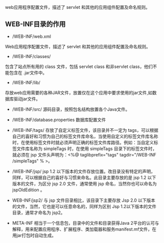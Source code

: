 web应用程序配置文件，描述了 servlet 和其他的应用组件配置及命名规则。

## WEB-INF目录的作用

- /WEB-INF/web.xml

Web应用程序配置文件，描述了 servlet 和其他的应用组件配置及命名规则。

-  /WEB-INF/classes/

包含了站点所有用的 class 文件，包括 servlet class 和非servlet class，他们不能包含在 .jar文件中。

- /WEB-INF/lib/

存放web应用需要的各种JAR文件，放置仅在这个应用中要求使用的jar文件,如数据库驱动jar文件。

-  /WEB-INF/src/
 源码目录，按照包名结构放置各个Java文件。

- /WEB-INF/database.properties
 数据库配置文件

-  /WEB-INF/tags/
存放了自定义标签文件，该目录并不一定为 tags，可以根据自己的喜好和习惯为自己的标签文件库命名，当使用自定义的标签文件库名称时，在使用标签文件时就必须声明正确的标签文件库路径。例如：当自定义标签文件库名称为 simpleTags 时，在使用 simpleTags 目录下的标签文件时，就必须在 jsp 文件头声明为：<%@ taglibprefix="tags" tagdir="/WEB-INF /simpleTags" % >。

- /WEB-INF/jsp/
jsp 1.2 以下版本的文件存放位置。改目录没有特定的声明，同样，可以根据自己的喜好与习惯来命名。此目录主要存放的是 jsp 1.2 以下版本的文件，为区分 jsp 2.0 文件，通常使用 jsp 命名，当然你也可以命名为 jspOldEdition 。

- WEB-INF/jsp2/
与 jsp 文件目录相比，该目录下主要存放 Jsp 2.0 以下版本的文件，当然，它也是可以任意命名的，同样为区别 Jsp 1.2以下版本的文件目录，通常才命名为 jsp2。

- META-INF
相当于一个信息包，目录中的文件和目录获得Java 2平台的认可与解释，用来配置应用程序、扩展程序、类加载器和服务manifest.mf文件，在用jar打包时自动生成。